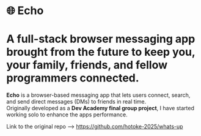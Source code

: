# 🌐 Echo

# A full-stack browser messaging app brought from the future to keep you, your family, friends, and fellow programmers connected.

**Echo** is a browser-based messaging app that lets users connect, search, and send direct messages (DMs) to friends in real time.  
Originally developed as a **Dev Academy final group project**, I have started working solo to enhance the apps performance.


Link to the original repo --> https://github.com/hotoke-2025/whats-up